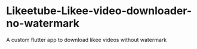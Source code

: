 # Likeetube-Likee-video-downloader-no-watermark
A custom flutter app to download likee videos without watermark

